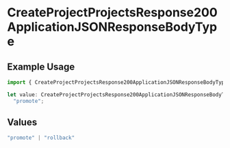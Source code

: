 # CreateProjectProjectsResponse200ApplicationJSONResponseBodyType

## Example Usage

```typescript
import { CreateProjectProjectsResponse200ApplicationJSONResponseBodyType } from "@vercel/sdk/models/createprojectop.js";

let value: CreateProjectProjectsResponse200ApplicationJSONResponseBodyType =
  "promote";
```

## Values

```typescript
"promote" | "rollback"
```